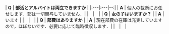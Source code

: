 
| __Q__ | __部活とアルバイトは両立できますか__ |
|:---|:---|--:|
| __A__ | 個人の裁断にお任せします．部は一切関与していません．|
|　|　|
| __Q__ | __女の子はいますか？__ |
| __A__ | います |
|　|　|
| __Q__ | __部費はありますか__ |
| __A__ | 現在部費の在庫は充実していますので，ほぼないです．必要に応じて臨時徴収します．|
|　|　|
